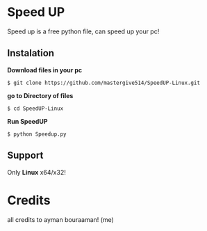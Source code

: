 # Speed UP
Speed up is a free python file, can speed up your pc!



## Instalation
**Download files in your pc**

```$ git clone https://github.com/mastergive514/SpeedUP-Linux.git```

**go to Directory of files**

```$ cd SpeedUP-Linux```

**Run SpeedUP**

```$ python Speedup.py```

## Support 

Only **Linux** x64/x32!

# Credits
all credits to ayman bouraaman! (me)
